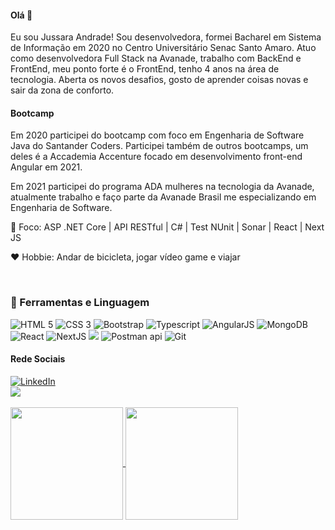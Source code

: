 #### Olá 👋
Eu sou Jussara Andrade! Sou desenvolvedora, formei Bacharel em Sistema de Informação em 2020 no Centro Universitário Senac Santo Amaro. 
Atuo como desenvolvedora Full Stack na Avanade, trabalho com BackEnd e FrontEnd, meu ponto forte é o FrontEnd, tenho 4 anos na área de tecnologia. Aberta os novos desafios, gosto de aprender coisas novas e sair da zona de conforto.

#### Bootcamp
Em 2020 participei do bootcamp com foco em Engenharia de Software Java do Santander Coders. Participei também de outros bootcamps, um deles é a Accademia Accenture focado em desenvolvimento front-end Angular em 2021. 

Em 2021 participei do programa ADA mulheres na tecnologia da Avanade, atualmente trabalho e faço parte da Avanade Brasil me especializando em Engenharia de Software.

<p>🎯 Foco: ASP .NET Core | API RESTful | C# | Test NUnit | Sonar | React | Next JS</p>
<p>❤ Hobbie: Andar de bicicleta, jogar vídeo game e viajar</p>	
 
<br>
<div>

### 🚀 Ferramentas e Linguagem
<img src="https://img.icons8.com/color/48/000000/html-5.png" title="HTML 5" />
<img src="https://img.icons8.com/color/48/000000/css3.png" title="CSS 3" />
<img src="https://img.icons8.com/color/48/000000/bootstrap.png" title="Bootstrap" />
<img src="https://img.icons8.com/color/48/000000/typescript.png" title="Typescript" />
<img src="https://img.icons8.com/color/48/000000/angularjs.png" title="AngularJS" />
<img src="https://img.icons8.com/color/48/673737/mongodb.png" title="MongoDB" />
<img src="https://img.icons8.com/?size=48&id=35989&format=png&color=4E7AB5" title="React" />
<img src="https://img.icons8.com/?size=48&id=r2OarXWQc7B6&format=png&color=000000" title="NextJS" />
<img src="https://img.icons8.com/color/48/000000/c-sharp-logo.png"/>
<img src="https://img.icons8.com/wired/48/FFCB2B/postman-api.png" title="Postman api" />
<img src="https://img.icons8.com/color/48/000000/git.png" title="Git" />
</div>

#### Rede Sociais
<div>			
<a href="https://www.linkedin.com/in/jussara-andrade-731731142/" target="_blank">
  <img src="https://img.shields.io/badge/LinkedIn-0077B5?style=for-the-badge&logo=linkedin&logoColor=white" title="LinkedIn" style="max-width:100%;">
</a>
</div>

<a href="https://www.credly.com/users/jussara-de-jesus-andrade/badges" target="_blank">
  <img src="https://img.icons8.com/color/48/000000/guarantee.png"/>
</a> 

<br>
<br>

<a href="https://github.com/JussaraAndrade">
  <img height="180em" align="center" src="https://github-readme-stats.vercel.app/api?username=JussaraAndrade&count_private=true&show_icons=true&theme=onedark&hide_border=true&include_all_commits=true&layout=compact&)" />
</a>

<a href="https://github.com/JussaraAndrade">
    <img height="180em" align="center" src="https://github-readme-stats.vercel.app/api/top-langs/?username=JussaraAndrade&langs_count=8&layout=compact&theme=onedark&hide_border=true&include_all_commits=true&count_private=true&)" />
</a>


